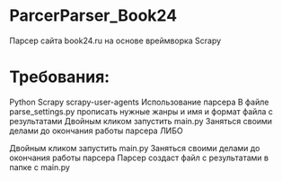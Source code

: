# ParcerParser_Book24
Парсер сайта book24.ru на основе вреймворка Scrapy

# Требования:
Python
Scrapy
scrapy-user-agents
Использование парсера
В файле parse_settings.py прописать нужные жанры и имя и формат файла с результатами
Двойным кликом запустить main.py
Заняться своими делами до окончания работы парсера
ЛИБО

Двойным кликом запустить main.py
Заняться своими делами до окончания работы парсера
Парсер создаст файл с результатами в папке с main.py

